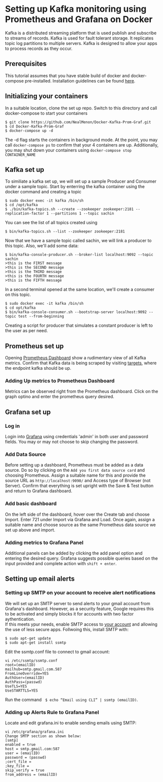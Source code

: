# Setting up Kafka monitoring using Prometheus and Grafana on Docker

Kafka is a distributed streaming platform that is used publish and subscribe to streams of records. Kafka is used for fault tolerant storage. It replicates topic log partitions to multiple servers. Kafka is designed to allow your apps to process records as they occur. 

## Prerequisites
This tutorial assumes that you have stable build of docker and docker-compose pre-installed. Installation guidelines can be found [here](https://docs.docker.com/compose/install/).

## Initializing your containers

In a suitable location, clone the set up repo. Switch to this directory and call docker-compose to start your containers
```
$ git clone https://github.com/NealMenon/Docker-Kafka-Prom-Graf.git
$ cd Docker-Kafka-Prom-Graf
$ docker-compose up -d
```
The -d flag starts the containers in background mode. At the point, you may call ``docker-compose ps`` to confirm that your 4 containers are up. Additionally, you may shut down your containers using ``docker-compose stop CONTAINER_NAME``

## Kafka set up
To similiate a kafka set up, we will set up a sample Producer and Consumer under a sample topic. Start by enterring the kafka container using the docker command and creating a topic
```
$ sudo docker exec -it kafka /bin/sh
$ cd /opt/kafka
$ ./bin/kafka-topics.sh --create --zookeeper zookeeper:2181 --replication-factor 1 --partitions 1 --topic sachin
```
You can see the list of all topics created using 
```
$ bin/kafka-topics.sh --list --zookeeper zookeeper:2181
```
Now that we have a sample topic called sachin, we will link a producer to this topic. Also, we'll add some data: 

```
$ bin/kafka-console-producer.sh --broker-list localhost:9092 --topic sachin
>this is the FIRST message
>this is the SECOND message
>this is the THIRD message
>this is the FOURTH message
>this is the FIFTH message

```
In a second terminal opened at the same location, we'll create a consumer on this topic. 
```
$ sudo docker exec -it kafka /bin/sh
$ cd opt/kafka
$ bin/kafka-console-consumer.sh --bootstrap-server localhost:9092 --topic test --from-beginning
```
Creating a script for producer that simulates a constant producer is left to the user as per need.

## Prometheus set up

Opening [Prometheus Dashboard](http://localhost:9090/graph) show a rudimentary view of all Kafka metrics. Confirm that Kafka data is being scraped by visiting [targets](http://localhost:9090/targets), where the endpoint kafka should be up.
### Adding Up metrics to Prometheus Dashboard

Metrics can be observed right from the Prometheus dashboard. Click on the graph optino and enter the prometheus query desired. 


## Grafana set up

### Log in
Login into [Grafana](http://localhost:3000/login) using credentials 'admin' in both user and password fields. You may or may not choose to skip changing the password. 

### Add Data Source
Before setting up a dashboard, Prometheus must be added as a data source. Do so by clicking on the ``Add you first data source card`` and choosing Prometheus. Assign a suitable name for this and provide the source URL as ``http://localhost:9090/`` and Access type of Browser (not Server). Confirm that everything is set upright with the Save & Test button and return to Grafana dashboard. 

### Add basic dashboard
On the left side of the dashboard, hover over the Create tab and choose Import. Enter 721 under Import via Grafana and Load. Once again, assign a suitable name and choose source as the same Prometheus data source we set up above and import. 

### Adding metrics to Grafana Panel
Additional panels can be added by clicking the add panel option and entering the desired query. Grafana suggests possible queries based on the input provided and complete action with ``shift + enter``.

## Setting up email alerts

### Setting up SMTP on your account to receive alert notifications

We will set up an SMTP server to send alerts to your gmail account from Grafana's dashboard. However, as a security feature, Google requires this to be activated and simply blocks it for accounts with two factor aythentication. &nbsp; <br> 
If this meets ypur needs, enable SMTP access to [your account](https://myaccount.google.com/lesssecureapps) and allowing the use of less secure apps. Follwoing this, install SMTP with: 
```
$ sudo apt-get update
$ sudo apt-get install ssmtp
```

Edit the ssmtp.conf file to connect to gmail account: 
```
vi /etc/ssmtp/ssmtp.conf
root=(emailID)
mailhub=smtp.gmail.com.587
FromLineOverride=YES
AuthUser=(emailID)
AuthPass=(passwd)
UseTLS=YES
UseSTARTTLS=YES
```
Run the command &nbsp;&nbsp;``$ echo “Email using CLI” | ssmtp (emailID)``.


### Adding up Alerts Rule to Grafana Panel
Locate and edit grafana.ini to enable sending emails using SMTP:
```
vi /etc/grafana/grafana.ini
Change SMTP section as shown below:
[smtp]
enabled = true
host = smtp.gmail.com:587
user = (emailID)
password = (passwd)
;cert_file =
;key_file =
skip_verify = true
from_address = (emailID)
```
